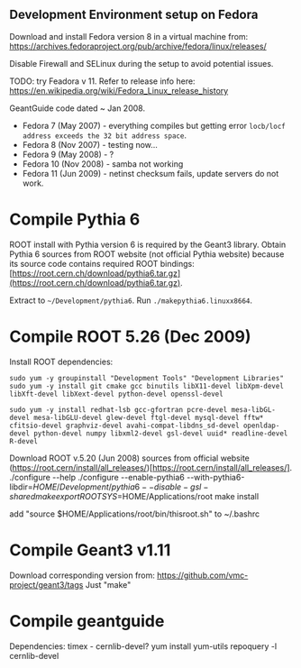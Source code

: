 Development Environment setup on Fedora
---------------------------------------

Download and install Fedora version 8 in a virtual machine from:
https://archives.fedoraproject.org/pub/archive/fedora/linux/releases/

Disable Firewall and SELinux during the setup to avoid potential issues.

TODO: try Feadora v 11. Refer to release info here: 
https://en.wikipedia.org/wiki/Fedora_Linux_release_history

GeantGuide code dated ~ Jan 2008.

* Fedora 7 (May 2007) - everything compiles but getting error `locb/locf address exceeds the 32 bit address space`.
* Fedora 8 (Nov 2007) - testing now...
* Fedora 9 (May 2008) - ?
* Fedora 10 (Nov 2008) - samba not working
* Fedora 11 (Jun 2009) - netinst checksum fails, update servers do not work.

Compile Pythia 6
================

ROOT install with Pythia version 6 is required by the Geant3 library. Obtain Pythia 6 sources from ROOT website (not official Pythia website) because its source code contains required ROOT bindings: [https://root.cern.ch/download/pythia6.tar.gz](https://root.cern.ch/download/pythia6.tar.gz).

Extract to `~/Development/pythia6`. Run `./makepythia6.linuxx8664`.

Compile ROOT 5.26 (Dec 2009)
============================

Install ROOT dependencies:

```
sudo yum -y groupinstall "Development Tools" "Development Libraries"
sudo yum -y install git cmake gcc binutils libX11-devel libXpm-devel libXft-devel libXext-devel python-devel openssl-devel

sudo yum -y install redhat-lsb gcc-gfortran pcre-devel mesa-libGL-devel mesa-libGLU-devel glew-devel ftgl-devel mysql-devel fftw* cfitsio-devel graphviz-devel avahi-compat-libdns_sd-devel openldap-devel python-devel numpy libxml2-devel gsl-devel uuid* readline-devel R-devel
```
Download ROOT v.5.20 (Jun 2008) sources from official website (https://root.cern/install/all_releases/)[https://root.cern/install/all_releases/].
./configure --help
./configure --enable-pythia6 --with-pythia6-libdir=$HOME/Development/pythia6 --disable-gsl-shared
make
export ROOTSYS=$HOME/Applications/root
make install

add "source $HOME/Applications/root/bin/thisroot.sh" to ~/.bashrc

Compile Geant3 v1.11
====================

Download corresponding version from: https://github.com/vmc-project/geant3/tags
Just "make"

Compile geantguide
==================

Dependencies: timex - cernlib-devel?
yum install yum-utils
repoquery -l cernlib-devel
